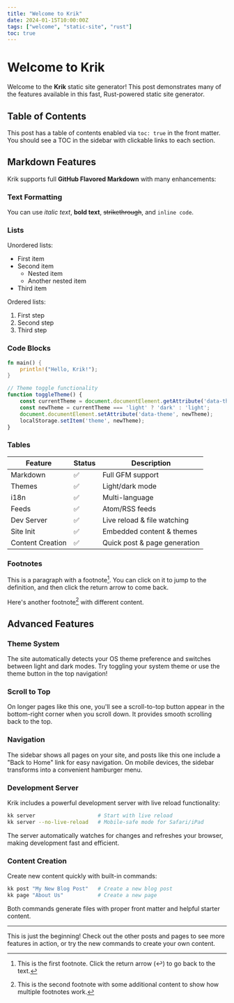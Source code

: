 ```yaml
---
title: "Welcome to Krik"
date: 2024-01-15T10:00:00Z
tags: ["welcome", "static-site", "rust"]
toc: true
---
```


# Welcome to Krik

Welcome to the **Krik** static site generator! This post demonstrates many of the features available in this fast, Rust-powered static site generator.

## Table of Contents

This post has a table of contents enabled via `toc: true` in the front matter. You should see a TOC in the sidebar with clickable links to each section.

## Markdown Features

Krik supports full **GitHub Flavored Markdown** with many enhancements:

### Text Formatting

You can use *italic text*, **bold text**, ~~strikethrough~~, and `inline code`.

### Lists

Unordered lists:
- First item
- Second item
  - Nested item
  - Another nested item
- Third item

Ordered lists:
1. First step
2. Second step
3. Third step

### Code Blocks

```rust
fn main() {
    println!("Hello, Krik!");
}
```

```javascript
// Theme toggle functionality
function toggleTheme() {
    const currentTheme = document.documentElement.getAttribute('data-theme') || 'light';
    const newTheme = currentTheme === 'light' ? 'dark' : 'light';
    document.documentElement.setAttribute('data-theme', newTheme);
    localStorage.setItem('theme', newTheme);
}
```

### Tables

| Feature | Status | Description |
|---------|--------|-------------|
| Markdown | ✅ | Full GFM support |
| Themes | ✅ | Light/dark mode |
| i18n | ✅ | Multi-language |
| Feeds | ✅ | Atom/RSS feeds |
| Dev Server | ✅ | Live reload & file watching |
| Site Init | ✅ | Embedded content & themes |
| Content Creation | ✅ | Quick post & page generation |

### Footnotes

This is a paragraph with a footnote[^1]. You can click on it to jump to the definition, and then click the return arrow to come back.

Here's another footnote[^second] with different content.

## Advanced Features

### Theme System

The site automatically detects your OS theme preference and switches between light and dark modes. Try toggling your system theme or use the theme button in the top navigation!

### Scroll to Top

On longer pages like this one, you'll see a scroll-to-top button appear in the bottom-right corner when you scroll down. It provides smooth scrolling back to the top.

### Navigation

The sidebar shows all pages on your site, and posts like this one include a "Back to Home" link for easy navigation. On mobile devices, the sidebar transforms into a convenient hamburger menu.

### Development Server

Krik includes a powerful development server with live reload functionality:

```bash
kk server                    # Start with live reload
kk server --no-live-reload   # Mobile-safe mode for Safari/iPad
```

The server automatically watches for changes and refreshes your browser, making development fast and efficient.

### Content Creation

Create new content quickly with built-in commands:

```bash
kk post "My New Blog Post"   # Create a new blog post
kk page "About Us"           # Create a new page
```

Both commands generate files with proper front matter and helpful starter content.

---

This is just the beginning! Check out the other posts and pages to see more features in action, or try the new commands to create your own content.

[^1]: This is the first footnote. Click the return arrow (↩) to go back to the text.

[^second]: This is the second footnote with some additional content to show how multiple footnotes work.